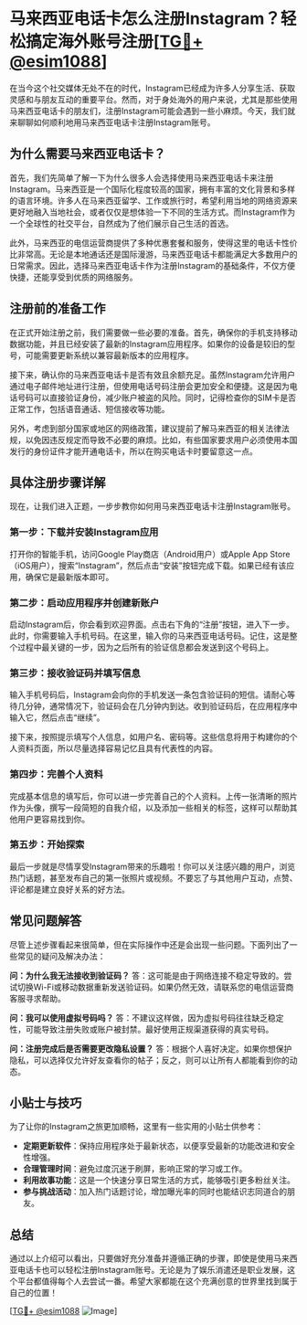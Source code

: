 # 马来西亚电话卡怎么注册Instagram？轻松搞定海外账号注册[[TG💪+ @esim1088](https://t.me/s/esim1088)]

在当今这个社交媒体无处不在的时代，Instagram已经成为许多人分享生活、获取灵感和与朋友互动的重要平台。然而，对于身处海外的用户来说，尤其是那些使用马来西亚电话卡的朋友们，注册Instagram可能会遇到一些小麻烦。今天，我们就来聊聊如何顺利地用马来西亚电话卡注册Instagram账号。

## 为什么需要马来西亚电话卡？

首先，我们先简单了解一下为什么很多人会选择使用马来西亚电话卡来注册Instagram。马来西亚是一个国际化程度较高的国家，拥有丰富的文化背景和多样的语言环境。许多人在马来西亚留学、工作或旅行时，希望利用当地的网络资源来更好地融入当地社会，或者仅仅是想体验一下不同的生活方式。而Instagram作为一个全球性的社交平台，自然成为了他们展示自己生活的首选。

此外，马来西亚的电信运营商提供了多种优惠套餐和服务，使得这里的电话卡性价比非常高。无论是本地通话还是国际漫游，马来西亚电话卡都能满足大多数用户的日常需求。因此，选择马来西亚电话卡作为注册Instagram的基础条件，不仅方便快捷，还能享受到优质的网络服务。

## 注册前的准备工作

在正式开始注册之前，我们需要做一些必要的准备。首先，确保你的手机支持移动数据功能，并且已经安装了最新的Instagram应用程序。如果你的设备是较旧的型号，可能需要更新系统以兼容最新版本的应用程序。

接下来，确认你的马来西亚电话卡是否有效且余额充足。虽然Instagram允许用户通过电子邮件地址进行注册，但使用电话号码注册会更加安全和便捷。这是因为电话号码可以直接验证身份，减少账户被盗的风险。同时，记得检查你的SIM卡是否正常工作，包括语音通话、短信接收等功能。

另外，考虑到部分国家或地区的网络政策，建议提前了解马来西亚的相关法律法规，以免因违反规定而导致不必要的麻烦。比如，有些国家要求用户必须使用本国发行的身份证件才能开通电话卡，所以在购买电话卡时要留意这一点。

## 具体注册步骤详解

现在，让我们进入正题，一步步教你如何用马来西亚电话卡注册Instagram账号。

### 第一步：下载并安装Instagram应用

打开你的智能手机，访问Google Play商店（Android用户）或Apple App Store（iOS用户），搜索“Instagram”，然后点击“安装”按钮完成下载。如果已经有该应用，确保它是最新版本即可。

### 第二步：启动应用程序并创建新账户

启动Instagram后，你会看到欢迎界面。点击右下角的“注册”按钮，进入下一步。此时，你需要输入手机号码。在这里，输入你的马来西亚电话号码。记住，这是整个过程中最关键的一步，因为之后所有的验证信息都会发送到这个号码上。

### 第三步：接收验证码并填写信息

输入手机号码后，Instagram会向你的手机发送一条包含验证码的短信。请耐心等待几分钟，通常情况下，验证码会在几分钟内到达。收到验证码后，在应用程序中输入它，然后点击“继续”。

接下来，按照提示填写个人信息，如用户名、密码等。这些信息将用于构建你的个人资料页面，所以尽量选择容易记忆且具有代表性的内容。

### 第四步：完善个人资料

完成基本信息的填写后，你可以进一步完善自己的个人资料。上传一张清晰的照片作为头像，撰写一段简短的自我介绍，以及添加一些相关的标签，这样可以帮助其他用户更容易找到你。

### 第五步：开始探索

最后一步就是尽情享受Instagram带来的乐趣啦！你可以关注感兴趣的用户，浏览热门话题，甚至发布自己的第一张照片或视频。不要忘了与其他用户互动，点赞、评论都是建立良好关系的好方法。

## 常见问题解答

尽管上述步骤看起来很简单，但在实际操作中还是会出现一些问题。下面列出了一些常见的疑问及解决办法：

**问：为什么我无法接收到验证码？**
答：这可能是由于网络连接不稳定导致的。尝试切换Wi-Fi或移动数据重新发送验证码。如果仍然无效，请联系您的电信运营商客服寻求帮助。

**问：我可以使用虚拟号码吗？**
答：不建议这样做，因为虚拟号码往往缺乏稳定性，可能导致注册失败或账户被封禁。最好使用正规渠道获得的真实号码。

**问：注册完成后是否需要更改隐私设置？**
答：根据个人喜好决定。如果你想保护隐私，可以选择仅允许好友查看你的帖子；反之，则可以让所有人都能看到你的动态。

## 小贴士与技巧

为了让你的Instagram之旅更加顺畅，这里有一些实用的小贴士供参考：

- **定期更新软件**：保持应用程序处于最新状态，以便享受最新的功能改进和安全性增强。
- **合理管理时间**：避免过度沉迷于刷屏，影响正常的学习或工作。
- **利用故事功能**：这是一个快速分享日常生活的方式，能够吸引更多粉丝关注。
- **参与挑战活动**：加入热门话题讨论，增加曝光率的同时也能结识志同道合的朋友。

## 总结

通过以上介绍可以看出，只要做好充分准备并遵循正确的步骤，即使是使用马来西亚电话卡也可以轻松注册Instagram账号。无论是为了娱乐消遣还是职业发展，这个平台都值得每个人去尝试一番。希望大家都能在这个充满创意的世界里找到属于自己的位置！

[[TG💪+ @esim1088](https://t.me/s/esim1088) ![Image](https://i.postimg.cc/4NQfJmqS/Snipaste-2025-05-13-00-14-12.png)]